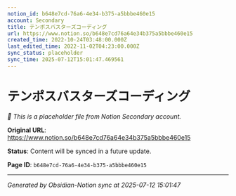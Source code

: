```yaml
---
notion_id: b648e7cd-76a6-4e34-b375-a5bbbe460e15
account: Secondary
title: テンポスバスターズコーディング
url: https://www.notion.so/b648e7cd76a64e34b375a5bbbe460e15
created_time: 2022-10-24T03:48:00.000Z
last_edited_time: 2022-11-02T04:23:00.000Z
sync_status: placeholder
sync_time: 2025-07-12T15:01:47.469561
---
```


# テンポスバスターズコーディング

*🔄 This is a placeholder file from Notion Secondary account.*

**Original URL**: https://www.notion.so/b648e7cd76a64e34b375a5bbbe460e15

**Status**: Content will be synced in a future update.

**Page ID**: `b648e7cd-76a6-4e34-b375-a5bbbe460e15`

---

*Generated by Obsidian-Notion sync at 2025-07-12 15:01:47*
